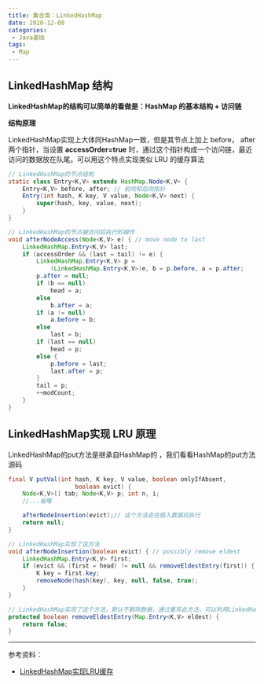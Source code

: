 ```yaml
---
title: 集合类：LinkedHashMap
date: 2020-12-08
categories:
 - Java基础
tags:
 - Map
---
```



## LinkedHashMap 结构
**LinkedHashMap的结构可以简单的看做是：HashMap 的基本结构 + 访问链**

**结构原理**

LinkedHashMap实现上大体同HashMap一致，但是其节点上加上 before， after两个指针，当设置 **accessOrder=true** 时，通过这个指针构成一个访问链，最近访问的数据放在队尾。可以用这个特点实现类似 LRU 的缓存算法

<!-- more-->

```java
// LinkedHashMap的节点结构
static class Entry<K,V> extends HashMap.Node<K,V> {
    Entry<K,V> before, after; // 前向和后向指针
    Entry(int hash, K key, V value, Node<K,V> next) {
        super(hash, key, value, next);
    }
}
```

```java
// LinkedHashMap的节点被访问后执行的操作
void afterNodeAccess(Node<K,V> e) { // move node to last
    LinkedHashMap.Entry<K,V> last;
    if (accessOrder && (last = tail) != e) {
        LinkedHashMap.Entry<K,V> p =
            (LinkedHashMap.Entry<K,V>)e, b = p.before, a = p.after;
        p.after = null;
        if (b == null)
            head = a;
        else
            b.after = a;
        if (a != null)
            a.before = b;
        else
            last = b;
        if (last == null)
            head = p;
        else {
            p.before = last;
            last.after = p;
        }
        tail = p;
        ++modCount;
    }
}
```



## LinkedHashMap实现 LRU 原理



LinkedHashMap的put方法是继承自HashMap的 ，我们看看HashMap的put方法源码

```java
final V putVal(int hash, K key, V value, boolean onlyIfAbsent,
                   boolean evict) {
    Node<K,V>[] tab; Node<K,V> p; int n, i;
    //...省略

    afterNodeInsertion(evict);// 这个方法会在插入数据后执行
    return null;
}

// LinkedHashMap实现了这方法
void afterNodeInsertion(boolean evict) { // possibly remove eldest
    LinkedHashMap.Entry<K,V> first;
    if (evict && (first = head) != null && removeEldestEntry(first)) {
        K key = first.key;
        removeNode(hash(key), key, null, false, true);
    }
}

// LinkedHashMap实现了这个方法，默认不删除数据，通过重写此方法，可以利用LinkedHashMap 做到删除首节点的动作，例如做一下缓存size判断，大于给定值，就删除（返回true）
protected boolean removeEldestEntry(Map.Entry<K,V> eldest) {
    return false;
}
```






---

参考资料：

- [LinkedHashMap实现LRU缓存](https://www.jianshu.com/p/d76a78086c3a)

